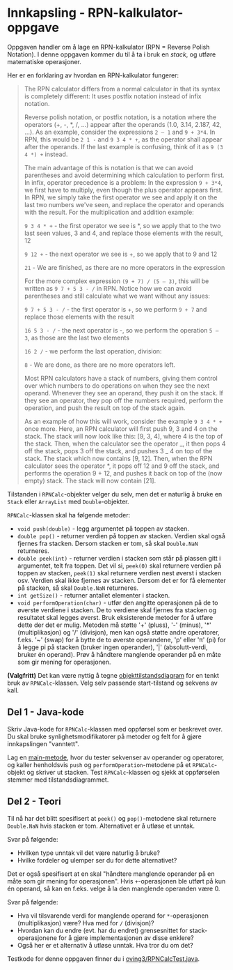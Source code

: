 # Innkapsling - RPN-kalkulator-oppgave

Oppgaven handler om å lage en RPN-kalkulator (RPN = Reverse Polish Notation). I denne oppgaven kommer du til å ta i bruk en _stack_, og utføre matematiske operasjoner.

Her er en forklaring av hvordan en RPN-kalkulator fungerer:

> The RPN calculator differs from a normal calculator in that its syntax is completely different: It uses postfix notation instead of infix notation.
>
> Reverse polish notation, or postfix notation, is a notation where the operators (+, -, \*, /, ...) appear after the operands (1.0, 3.14, 2.187, 42, …). As an example, consider the expressions `2 – 1` and `9 + 3*4`. In RPN, this would be `2 1 -` and `9 3 4 * +`, as the operator shall appear after the operands. If the last example is confusing, think of it as `9 (3 4 *) +` instead.
>
> The main advantage of this is notation is that we can avoid parentheses and avoid determining which calculation to perform first. In infix, operator precedence is a problem: In the expression `9 + 3*4`, we first have to multiply, even though the plus operator appears first. In RPN, we simply take the first operator we see and apply it on the last two numbers we've seen, and replace the operator and operands with the result. For the multiplication and addition example:
>
> `9 3 4 * +` - the first operator we see is \*, so we apply that to the two last seen values, 3 and 4, and replace those elements with the result, 12
>
> `9 12 +` - the next operator we see is +, so we apply that to 9 and 12
>
> `21` - We are finished, as there are no more operators in the expression
>
> For the more complex expression `(9 + 7) / (5 – 3)`, this will be written as `9 7 + 5 3 - /` in RPN. Notice how we can avoid parentheses and still calculate what we want without any issues:
>
> `9 7 + 5 3 - /` - the first operator is +, so we perform `9 + 7` and replace those elements with the result
>
> `16 5 3 - /` - the next operator is -, so we perform the operation `5 – 3`, as those are the last two elements
>
> `16 2 /` - we perform the last operation, division:
>
> `8` - We are done, as there are no more operators left.
>
> Most RPN calculators have a stack of numbers, giving them control over which numbers to do operations on when they see the next operand. Whenever they see an operand, they push it on the stack. If they see an operator, they pop off the numbers required, perform the operation, and push the result on top of the stack again.
>
> As an example of how this will work, consider the example `9 3 4 * +` once more. Here, an RPN calculator will first push 9, 3 and 4 on the stack. The stack will now look like this: [9, 3, 4], where 4 is the top of the stack. Then, when the calculator see the operator _, it then pops 4 off the stack, pops 3 off the stack, and pushes 3 _ 4 on top of the stack. The stack which now contains [9, 12]. Then, when the RPN calculator sees the operator \*, it pops off 12 and 9 off the stack, and performs the operation 9 + 12, and pushes it back on top of the (now empty) stack. The stack will now contain [21].

Tilstanden i `RPNCalc`-objekter velger du selv, men det er naturlig å bruke en `Stack` eller `ArrayList` med `Double`-objekter.

`RPNCalc`-klassen skal ha følgende metoder:

- `void push(double)` - legg argumentet på toppen av stacken.
- `double pop()` - returner verdien på toppen av stacken. Verdien skal også fjernes fra stacken. Dersom stacken er tom, så skal `Double.NaN` returneres.
- `double peek(int)` - returner verdien i stacken som står på plassen gitt i argumentet, telt fra toppen. Det vil si, `peek(0)` skal returnere verdien på toppen av stacken, `peek(1)` skal returnere verdien nest øverst i stacken osv. Verdien skal ikke fjernes av stacken. Dersom det er for få elementer på stacken, så skal `Double.NaN` returneres.
- `int getSize()` - returner antallet elementer i stacken.
- `void performOperation(char)` - utfør den angitte operasjonen på de to øverste verdiene i stacken. De to verdiene skal fjernes fra stacken og resultatet skal legges øverst. Bruk eksisterende metoder for å utføre dette der det er mulig. Metoden må støtte '+' (pluss), '-' (minus), '\*' (multiplikasjon) og '/' (divisjon), men kan også støtte andre operatorer, f.eks. '~' (swap) for å bytte de to øverste operandene, 'p' eller 'π' (pi) for å legge pi på stacken (bruker ingen operander), '|' (absolutt-verdi, bruker én operand). Prøv å håndtere manglende operander på en måte som gir mening for operasjonen.

**(Valgfritt)** Det kan være nyttig å tegne [objekttilstandsdiagram](https://www.ntnu.no/wiki/display/tdt4100/Objekttilstandsdiagrammer) for en tenkt bruk av `RPNCalc`-klassen. Velg selv passende start-tilstand og sekvens av kall.

## Del 1 - Java-kode

Skriv Java-kode for `RPNCalc`-klassen med oppførsel som er beskrevet over. Du skal bruke synlighetsmodifikatorer på metoder og felt for å gjøre innkapslingen "vanntett".

Lag en [main-metode](https://www.ntnu.no/wiki/display/tdt4100/Main-metoden), hvor du tester sekvenser av operander og operatorer, og kaller henholdsvis `push` og `performOperation`-metodene på et `RPNCalc`-objekt og skriver ut stacken. Test `RPNCalc`-klassen og sjekk at oppførselen stemmer med tilstandsdiagrammet.

## Del 2 - Teori

Til nå har det blitt spesifisert at `peek()` og `pop()`-metodene skal returnere `Double.NaN` hvis stacken er tom. Alternativet er å utløse et unntak.

Svar på følgende:

- Hvilken type unntak vil det være naturlig å bruke?
- Hvilke fordeler og ulemper ser du for dette alternativet?

Det er også spesifisert at en skal "håndtere manglende operander på en måte som gir mening for operasjonen". Hvis `+`-operasjonen ble utført på kun én operand, så kan en f.eks. velge å la den manglende operanden være 0.

Svar på følgende:

- Hva vil tilsvarende verdi for manglende operand for `*`-operasjonen (multiplikasjon) være? Hva med for `/` (divisjon)?
- Hvordan kan du endre (evt. har du endret) grensesnittet for stack-operasjonene for å gjøre implementasjonen av disse enklere?
- Også her er et alternativ å utløse unntak. Hva tror du om det?

Testkode for denne oppgaven finner du i [oving3/RPNCalcTest.java](../../src/test/java/oving3/RPNCalcTest.java).
